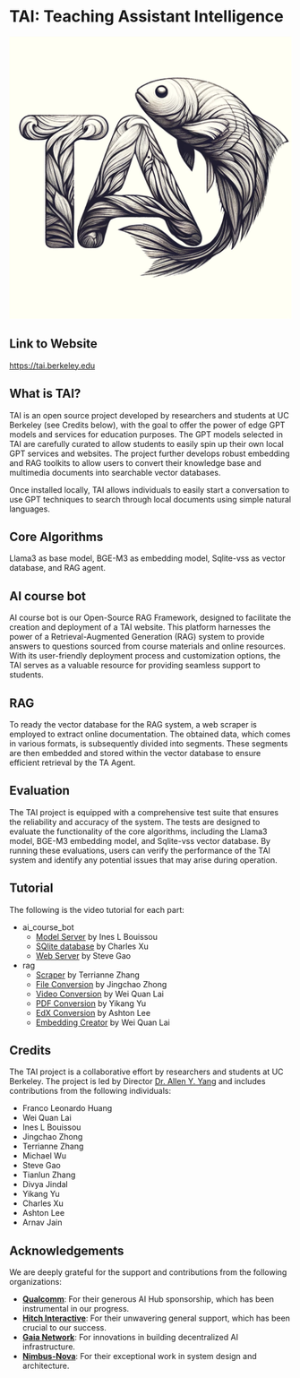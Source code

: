 # TAI: Teaching Assistant Intelligence
![TAI_logo.png](TAI_logo.png)

## Link to Website
https://tai.berkeley.edu
## What is TAI?
TAI is an open source project developed by researchers and students at UC Berkeley (see Credits below), with the goal to offer the power of edge GPT models and services for education purposes. The GPT models selected in TAI are carefully curated to allow students to easily spin up their own local GPT services and websites. The project further develops robust embedding and RAG toolkits to allow users to convert their knowledge base and multimedia documents into searchable vector databases. 

Once installed locally, TAI allows individuals to easily start a conversation to use GPT techniques to search through local documents using simple natural languages.

## Core Algorithms
Llama3 as base model, BGE-M3 as embedding model, Sqlite-vss as vector database, and RAG agent.

## AI course bot
AI course bot is our Open-Source RAG Framework, designed to facilitate the creation and deployment of a TAI website. This platform harnesses the power of a Retrieval-Augmented Generation (RAG) system to provide answers to questions sourced from course materials and online resources. With its user-friendly deployment process and customization options, the TAI serves as a valuable resource for providing seamless support to students.

## RAG
To ready the vector database for the RAG system, a web scraper is employed to extract online documentation. The obtained data, which comes in various formats, is subsequently divided into segments. These segments are then embedded and stored within the vector database to ensure efficient retrieval by the TA Agent.

## Evaluation
The TAI project is equipped with a comprehensive test suite that ensures the reliability and accuracy of the system. The tests are designed to evaluate the functionality of the core algorithms, including the Llama3 model, BGE-M3 embedding model, and Sqlite-vss vector database. By running these evaluations, users can verify the performance of the TAI system and identify any potential issues that may arise during operation.

## Tutorial
The following is the video tutorial for each part:
- ai_course_bot
  - [Model Server](https://www.youtube.com/watch?v=X5sMbI7oJlc&list=PLMMH6dvA_yfjGY2YXcr67g-FnORULR-rU&index=4) by Ines L Bouissou
  - [SQlite database](https://www.youtube.com/watch?v=XBKL-eliAz8&list=PLMMH6dvA_yfjGY2YXcr67g-FnORULR-rU&index=7) by Charles Xu
  - [Web Server](https://www.youtube.com/watch?v=jnNPt25yyG0&list=PLMMH6dvA_yfjGY2YXcr67g-FnORULR-rU&index=9) by Steve Gao
- rag
  - [Scraper](https://www.youtube.com/watch?v=P3-K9QyQ5LM&list=PLMMH6dvA_yfjGY2YXcr67g-FnORULR-rU&index=6) by Terrianne Zhang
  - [File Conversion](https://www.youtube.com/watch?v=5ZNoT080tpU&list=PLMMH6dvA_yfjGY2YXcr67g-FnORULR-rU&index=3) by Jingchao Zhong
  - [Video Conversion](https://www.youtube.com/watch?v=ZxcK8VzxEUI&list=PLMMH6dvA_yfjGY2YXcr67g-FnORULR-rU&index=8) by Wei Quan Lai
  - [PDF Conversion](https://www.youtube.com/watch?v=Zm1j4QtSY8M&list=PLMMH6dvA_yfjGY2YXcr67g-FnORULR-rU&index=5) by Yikang Yu
  - [EdX Conversion](https://www.youtube.com/watch?v=s3lf1dCjWiA&list=PLMMH6dvA_yfjGY2YXcr67g-FnORULR-rU&index=2) by Ashton Lee
  - [Embedding Creator](https://www.youtube.com/watch?v=r6a5vSZw3GE&list=PLMMH6dvA_yfjGY2YXcr67g-FnORULR-rU&index=1) by Wei Quan Lai

## Credits
The TAI project is a collaborative effort by researchers and students at UC Berkeley. The project is led by Director [Dr. Allen Y. Yang](https://people.eecs.berkeley.edu/~yang/) and includes contributions from the following individuals:

- Franco Leonardo Huang
- Wei Quan Lai
- Ines L Bouissou
- Jingchao Zhong
- Terrianne Zhang
- Michael Wu
- Steve Gao
- Tianlun Zhang
- Divya Jindal
- Yikang Yu
- Charles Xu
- Ashton Lee
- Arnav Jain

## Acknowledgements

We are deeply grateful for the support and contributions from the following organizations:

- **[Qualcomm](https://www.qualcomm.com/)**: For their generous AI Hub sponsorship, which has been instrumental in our progress.
- **[Hitch Interactive](https://hitchinteractive.com/)**: For their unwavering general support, which has been crucial to our success.
- **[Gaia Network](https://www.gaianet.ai/)**: For innovations in building decentralized AI infrastructure.
- **[Nimbus-Nova](https://www.nimbus-nova.com/)**: For their exceptional work in system design and architecture.



